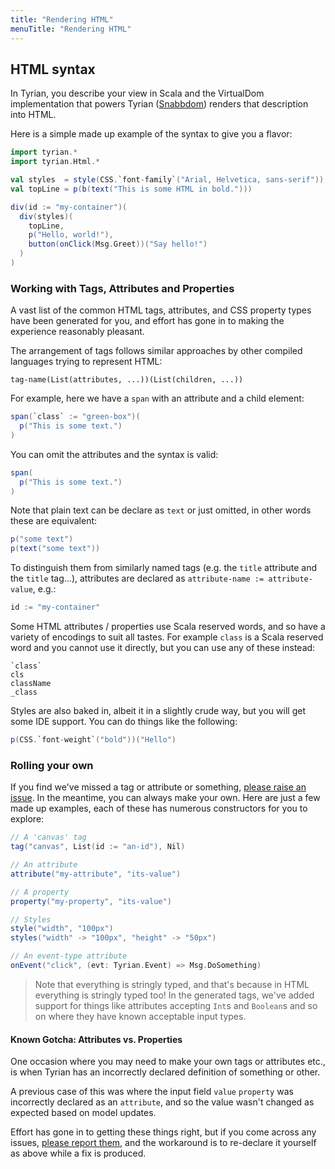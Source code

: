 ```yaml
---
title: "Rendering HTML"
menuTitle: "Rendering HTML"
---
```


## HTML syntax

In Tyrian, you describe your view in Scala and the VirtualDom implementation that powers Tyrian ([Snabbdom](https://github.com/snabbdom/snabbdom)) renders that description into HTML.

Here is a simple made up example of the syntax to give you a flavor:

```scala mdoc:silent
import tyrian.*
import tyrian.Html.*

val styles  = style(CSS.`font-family`("Arial, Helvetica, sans-serif"))
val topLine = p(b(text("This is some HTML in bold.")))

div(id := "my-container")(
  div(styles)(
    topLine,
    p("Hello, world!"),
    button(onClick(Msg.Greet))("Say hello!")
  )
)
```

### Working with Tags, Attributes and Properties

A vast list of the common HTML tags, attributes, and CSS property types have been generated for you, and effort has gone in to making the experience reasonably pleasant.

The arrangement of tags follows similar approaches by other compiled languages trying to represent HTML:

`tag-name(List(attributes, ...))(List(children, ...))`

For example, here we have a `span` with an attribute and a child element:

```scala
span(`class` := "green-box")(
  p("This is some text.")
)
```

You can omit the attributes and the syntax is valid:

```scala
span(
  p("This is some text.")
)
```

Note that plain text can be declare as `text` or just omitted, in other words these are equivalent:

```scala
p("some text")
p(text("some text"))
```

To distinguish them from similarly named tags (e.g. the `title` attribute and the `title` tag...), attributes are declared as `attribute-name := attribute-value`, e.g.:

```scala
id := "my-container"
```

Some HTML attributes / properties use Scala reserved words, and so have a variety of encodings to suit all tastes. For example `class` is a Scala reserved word and you cannot use it directly, but you can use any of these instead:

```text
`class`
cls
className
_class
```

Styles are also baked in, albeit it in a slightly crude way, but you will get some IDE support. You can do things like the following:

```scala
p(CSS.`font-weight`("bold"))("Hello")
```

### Rolling your own

If you find we've missed a tag or attribute or something, [please raise an issue](https://github.com/PurpleKingdomGames/tyrian/issues). In the meantime, you can always make your own. Here are just a few made up examples, each of these has numerous constructors for you to explore:

```scala
// A 'canvas' tag
tag("canvas", List(id := "an-id"), Nil)

// An attribute
attribute("my-attribute", "its-value")

// A property
property("my-property", "its-value")

// Styles
style("width", "100px")
styles("width" -> "100px", "height" -> "50px")

// An event-type attribute
onEvent("click", (evt: Tyrian.Event) => Msg.DoSomething)
```

> Note that everything is stringly typed, and that's because in HTML everything is stringly typed too! In the generated tags, we've added support for things like attributes accepting `Int`s and `Boolean`s and so on where they have known acceptable input types.

#### Known Gotcha: Attributes vs. Properties

One occasion where you may need to make your own tags or attributes etc., is when Tyrian has an incorrectly declared definition of something or other.

A previous case of this was where the input field `value` `property` was incorrectly declared as an `attribute`, and so the value wasn't changed as expected based on model updates.

Effort has gone in to getting these things right, but if you come across any issues, [please report them](https://github.com/PurpleKingdomGames/tyrian/issues), and the workaround is to re-declare it yourself as above while a fix is produced.

